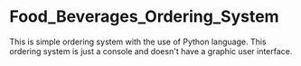 # Food_Beverages_Ordering_System

This is simple ordering system with the use of Python language. This ordering system is just a console and doesn't have a graphic user interface.

